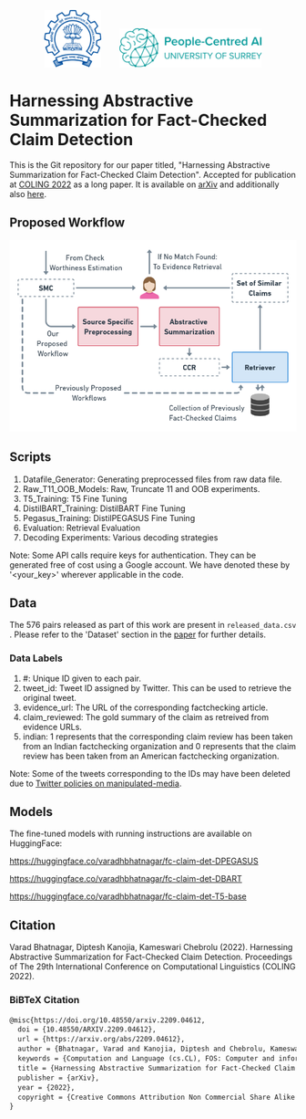 <p align="center"><img src="imgs/iitb-logo-blue.png" alt="Indian Institute of Technology Bombay Logo" width="100" height="100"/>&nbsp;&nbsp;&nbsp;&nbsp;&nbsp;&nbsp;&nbsp;&nbsp;<img src="imgs/aisurrey.svg" alt="Surrey Institute for People-Centred AI Logo" width="250"/></p>

# Harnessing Abstractive Summarization for Fact-Checked Claim Detection

This is the Git repository for our paper titled, "Harnessing Abstractive Summarization for Fact-Checked Claim Detection". Accepted for publication at [COLING 2022](https://coling2022.org) as a long paper. It is available on [arXiv](https://arxiv.org/abs/2209.04612) and additionally also [here](http://dipteshkanojia.github.io/publication/coling-2022-factcheck/).

## Proposed Workflow

<p align="center"><img src="imgs/system_diag.png" alt="workflow image" width="700"/></p>

## Scripts

1. Datafile_Generator: Generating preprocessed files from raw data file.
2. Raw_T11_OOB_Models: Raw, Truncate 11 and OOB experiments.
3. T5_Training: T5 Fine Tuning
4. DistilBART_Training: DistilBART Fine Tuning
5. Pegasus_Training: DistilPEGASUS Fine Tuning
6. Evaluation: Retrieval Evaluation
7. Decoding Experiments: Various decoding strategies

Note: Some API calls require keys for authentication. They can be generated free of cost using a Google account. We have denoted these by '<your_key>' wherever applicable in the code.

## Data

The 576 pairs released as part of this work are present in `released_data.csv` . Please refer to the 'Dataset' section in the [paper](https://arxiv.org/abs/2209.04612) for further details.

### Data Labels

1. \#: Unique ID given to each pair.
2. tweet_id: Tweet ID assigned by Twitter. This can be used to retrieve the original tweet.
3. evidence_url: The URL of the corresponding factchecking article.
4. claim_reviewed: The gold summary of the claim as retreived from evidence URLs.
5. indian: 1 represents that the corresponding claim review has been taken from an Indian factchecking organization and 0 represents that the claim review has been taken from an American factchecking organization.

Note: Some of the tweets corresponding to the IDs may have been deleted due to [Twitter policies on manipulated-media](https://help.twitter.com/en/rules-and-policies/manipulated-media).

## Models

The fine-tuned models with running instructions are available on HuggingFace:

https://huggingface.co/varadhbhatnagar/fc-claim-det-DPEGASUS

https://huggingface.co/varadhbhatnagar/fc-claim-det-DBART

https://huggingface.co/varadhbhatnagar/fc-claim-det-T5-base

## Citation

Varad Bhatnagar, Diptesh Kanojia, Kameswari Chebrolu (2022). Harnessing Abstractive Summarization for Fact-Checked Claim Detection. Proceedings of The 29th International Conference on Computational Linguistics (COLING 2022).

### BiBTeX Citation

```latex
@misc{https://doi.org/10.48550/arxiv.2209.04612,
  doi = {10.48550/ARXIV.2209.04612},
  url = {https://arxiv.org/abs/2209.04612},
  author = {Bhatnagar, Varad and Kanojia, Diptesh and Chebrolu, Kameswari},
  keywords = {Computation and Language (cs.CL), FOS: Computer and information sciences, FOS: Computer and information sciences},
  title = {Harnessing Abstractive Summarization for Fact-Checked Claim Detection},
  publisher = {arXiv},
  year = {2022},
  copyright = {Creative Commons Attribution Non Commercial Share Alike 4.0 International}
}
```
